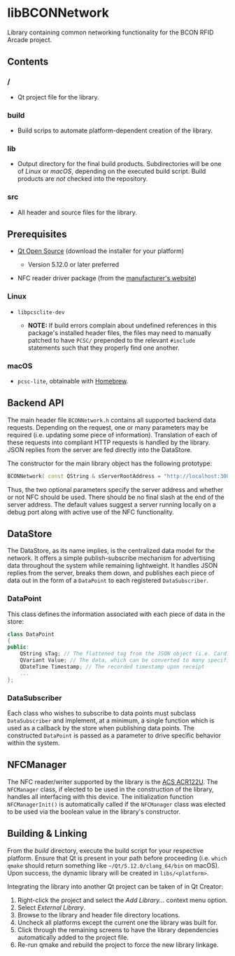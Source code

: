 # libBCONNetwork

Library containing common networking functionality for the BCON RFID Arcade project.

## Contents

### /

- Qt project file for the library.

### build

- Build scrips to automate platform-dependent creation of the library.

### lib

- Output directory for the final build products. Subdirectories will be one of _Linux_ or _macOS_, depending on the executed build script. Build products are _not_ checked into the repository.

### src

- All header and source files for the library.

## Prerequisites

- [Qt Open Source](https://www.qt.io/download) (download the installer for your platform)

	- Version 5.12.0 or later preferred

- NFC reader driver package (from the [manufacturer's website](https://www.acs.com.hk/en/products/3/acr122u-usb-nfc-reader/))

### Linux

- `libpcsclite-dev`

	- **NOTE:** If build errors complain about undefined references in this package's installed header files, the files may need to manually patched to have `PCSC/` prepended to the relevant `#include` statements such that they properly find one another.

### macOS

- `pcsc-lite`, obtainable with [Homebrew](https://formulae.brew.sh/formula/pcsc-lite).

## Backend API

The main header file `BCONNetwork.h` contains all supported backend data requests. Depending on the request, one or many parameters may be required (i.e. updating some piece of information). Translation of each of these requests into compliant HTTP requests is handled by the library. JSON replies from the server are fed directly into the DataStore.

The constructor for the main library object has the following prototype:

```c++
BCONNetwork( const QString & sServerRootAddress = "http://localhost:3000", const bool & bUseNFC = true );
```

Thus, the two optional parameters specify the server address and whether or not NFC should be used. There should be no final slash at the end of the server address. The default values suggest a server running locally on a debug port along with active use of the NFC functionality.

## DataStore

The DataStore, as its name implies, is the centralized data model for the network. It offers a simple publish-subscribe mechanism for advertising data throughout the system while remaining lightweight. It handles JSON replies from the server, breaks them down, and publishes each piece of data out in the form of a `DataPoint` to each registered `DataSubscriber`.

### DataPoint

This class defines the information associated with each piece of data in the store:

```c++
class DataPoint
{
public:
    QString sTag; // The flattened tag from the JSON object (i.e. Card.UID)
    QVariant Value; // The data, which can be converted to many specific types.
    QDateTime Timestamp; // The recorded timestamp upon receipt
    ...
};
```

### DataSubscriber

Each class who wishes to subscribe to data points must subclass `DataSubscriber` and implement, at a minimum, a single function which is used as a callback by the store when publishing data points. The constructed `DataPoint` is passed as a parameter to drive specific behavior within the system.

## NFCManager

The NFC reader/writer supported by the library is the [ACS ACR122U](https://www.acs.com.hk/en/products/3/acr122u-usb-nfc-reader/). The `NFCManager` class, if elected to be used in the construction of the library, handles all interfacing with this device. The initialization function `NFCManagerInit()` is automatically called if the `NFCManager` class was elected to be used via the boolean value in the library's constructor.

## Building & Linking

From the _build_ directory, execute the build script for your respective platform. Ensure that Qt is present in your path before proceeding (i.e. `which qmake` should return something like `~/Qt/5.12.0/clang_64/bin` on macOS). Upon success, the dynamic library will be created in `libs/<platform>`.

Integrating the library into another Qt project can be taken of in Qt Creator:

1. Right-click the project and select the _Add Library..._ context menu option.
2. Select _External Library_.
3. Browse to the library and header file directory locations.
4. Uncheck all platforms except the current one the library was built for.
5. Click through the remaining screens to have the library dependencies automatically added to the project file.
6. Re-run qmake and rebuild the project to force the new library linkage.